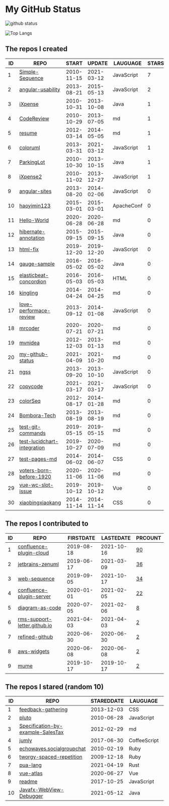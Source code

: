 # My GitHub Status

<img src="https://github-readme-stats-1.yihong0618.vercel.app/api?username=ThaddeusJiang&show_icons=true&&&hide_title=true&count_private=true" alt="github status" />

![Top Langs](https://github-readme-stats-1.yihong0618.vercel.app/api/top-langs/?username=ThaddeusJiang&layout=compact)

<!--START_SECTION:my_github-->
## The repos I created
| ID |                                         REPO                                          |   START    |   UPDATE   |  LAUGUAGE  | STARS |
|----|---------------------------------------------------------------------------------------|------------|------------|------------|-------|
|  1 | [Simple-Sequence](https://github.com/MrCoder/Simple-Sequence)                         | 2010-11-15 | 2021-03-12 | JavaScript |     7 |
|  2 | [angular-usability](https://github.com/MrCoder/angular-usability)                     | 2013-08-21 | 2015-05-13 | JavaScript |     2 |
|  3 | [iXpense](https://github.com/MrCoder/iXpense)                                         | 2010-10-31 | 2013-10-08 | Java       |     1 |
|  4 | [CodeReview](https://github.com/MrCoder/CodeReview)                                   | 2010-10-29 | 2013-07-05 | md         |     1 |
|  5 | [resume](https://github.com/MrCoder/resume)                                           | 2012-03-14 | 2014-05-05 | md         |     1 |
|  6 | [coloruml](https://github.com/MrCoder/coloruml)                                       | 2013-03-31 | 2021-03-12 | JavaScript |     1 |
|  7 | [ParkingLot](https://github.com/MrCoder/ParkingLot)                                   | 2010-10-30 | 2013-10-15 | Java       |     1 |
|  8 | [iXpense2](https://github.com/MrCoder/iXpense2)                                       | 2010-11-02 | 2013-12-27 | JavaScript |     1 |
|  9 | [angular-sites](https://github.com/MrCoder/angular-sites)                             | 2013-08-20 | 2014-02-06 | JavaScript |     0 |
| 10 | [haoyimin123](https://github.com/MrCoder/haoyimin123)                                 | 2015-03-01 | 2015-03-01 | ApacheConf |     0 |
| 11 | [Hello-World](https://github.com/MrCoder/Hello-World)                                 | 2020-06-28 | 2020-06-28 | md         |     0 |
| 12 | [hibernate-annotation](https://github.com/MrCoder/hibernate-annotation)               | 2015-09-15 | 2015-09-15 | Java       |     0 |
| 13 | [html-fix](https://github.com/MrCoder/html-fix)                                       | 2019-12-20 | 2019-12-20 | JavaScript |     0 |
| 14 | [gauge-sample](https://github.com/MrCoder/gauge-sample)                               | 2016-05-02 | 2016-05-02 | Java       |     0 |
| 15 | [elasticbeat-concordion](https://github.com/MrCoder/elasticbeat-concordion)           | 2016-05-03 | 2016-05-03 | HTML       |     0 |
| 16 | [kingling](https://github.com/MrCoder/kingling)                                       | 2014-04-24 | 2014-04-25 | md         |     0 |
| 17 | [love-performace-review](https://github.com/MrCoder/love-performace-review)           | 2013-09-12 | 2014-01-08 | JavaScript |     0 |
| 18 | [mrcoder](https://github.com/MrCoder/mrcoder)                                         | 2020-07-21 | 2020-07-21 | md         |     0 |
| 19 | [mvnidea](https://github.com/MrCoder/mvnidea)                                         | 2012-12-03 | 2013-01-13 | md         |     0 |
| 20 | [my-github-status](https://github.com/MrCoder/my-github-status)                       | 2021-04-09 | 2021-10-20 | md         |     0 |
| 21 | [ngss](https://github.com/MrCoder/ngss)                                               | 2013-09-20 | 2013-10-10 | JavaScript |     0 |
| 22 | [copycode](https://github.com/MrCoder/copycode)                                       | 2021-03-17 | 2021-03-17 | JavaScript |     0 |
| 23 | [colorSeq](https://github.com/MrCoder/colorSeq)                                       | 2012-08-17 | 2014-01-28 | md         |     0 |
| 24 | [Bombora-Tech](https://github.com/MrCoder/Bombora-Tech)                               | 2013-08-19 | 2013-08-19 | md         |     0 |
| 25 | [test-git-commands](https://github.com/MrCoder/test-git-commands)                     | 2019-05-15 | 2019-05-15 | md         |     0 |
| 26 | [test-lucidchart-integration](https://github.com/MrCoder/test-lucidchart-integration) | 2019-10-27 | 2020-07-09 | md         |     0 |
| 27 | [test-pages-md](https://github.com/MrCoder/test-pages-md)                             | 2014-06-02 | 2014-06-07 | CSS        |     0 |
| 28 | [voters-born-before-1920](https://github.com/MrCoder/voters-born-before-1920)         | 2020-11-06 | 2020-11-06 | md         |     0 |
| 29 | [vue-wc-slot-issue](https://github.com/MrCoder/vue-wc-slot-issue)                     | 2019-10-12 | 2019-10-12 | Vue        |     0 |
| 30 | [xiaobingxiaokang](https://github.com/MrCoder/xiaobingxiaokang)                       | 2014-11-14 | 2014-11-14 | CSS        |     0 |

## The repos I contributed to
| ID |                                                REPO                                                | FIRSTDATE  | LASTEDATE  |                                                 PRCOUNT                                                  |
|----|----------------------------------------------------------------------------------------------------|------------|------------|----------------------------------------------------------------------------------------------------------|
|  1 | [confluence-plugin-cloud](https://github.com/ZenUml/confluence-plugin-cloud)                       | 2019-08-18 | 2021-10-16 | [90](https://github.com/ZenUml/confluence-plugin-cloud/pulls?q=is%3Apr+author%3AMrCoder)                 |
|  2 | [jetbrains-zenuml](https://github.com/ZenUml/jetbrains-zenuml)                                     | 2019-06-17 | 2021-03-09 | [36](https://github.com/ZenUml/jetbrains-zenuml/pulls?q=is%3Apr+author%3AMrCoder)                        |
|  3 | [web-sequence](https://github.com/ZenUml/web-sequence)                                             | 2019-09-05 | 2021-10-17 | [34](https://github.com/ZenUml/web-sequence/pulls?q=is%3Apr+author%3AMrCoder)                            |
|  4 | [confluence-plugin-server](https://github.com/ZenUml/confluence-plugin-server)                     | 2020-01-01 | 2021-02-05 | [22](https://github.com/ZenUml/confluence-plugin-server/pulls?q=is%3Apr+author%3AMrCoder)                |
|  5 | [diagram-as-code](https://github.com/ZenUml/diagram-as-code)                                       | 2020-07-05 | 2021-02-06 | [8](https://github.com/ZenUml/diagram-as-code/pulls?q=is%3Apr+author%3AMrCoder)                          |
|  6 | [rms-support-letter.github.io](https://github.com/rms-support-letter/rms-support-letter.github.io) | 2021-04-03 | 2021-04-03 | [2](https://github.com/rms-support-letter/rms-support-letter.github.io/pulls?q=is%3Apr+author%3AMrCoder) |
|  7 | [refined-github](https://github.com/ZenUml/refined-github)                                         | 2020-06-30 | 2020-06-30 | [2](https://github.com/ZenUml/refined-github/pulls?q=is%3Apr+author%3AMrCoder)                           |
|  8 | [aws-widgets](https://github.com/cloudman-hq/aws-widgets)                                          | 2020-06-08 | 2020-06-08 | [2](https://github.com/cloudman-hq/aws-widgets/pulls?q=is%3Apr+author%3AMrCoder)                         |
|  9 | [mume](https://github.com/shd101wyy/mume)                                                          | 2019-10-17 | 2019-10-17 | [2](https://github.com/shd101wyy/mume/pulls?q=is%3Apr+author%3AMrCoder)                                  |

## The repos I stared (random 10)
| ID |                                               REPO                                                | STAREDDATE |   LAUGUAGE   | LATESTUPDATE |
|----|---------------------------------------------------------------------------------------------------|------------|--------------|--------------|
|  1 | [feedback-gathering](https://github.com/mmollaverdi/feedback-gathering)                           | 2013-12-03 | CSS          | 2014-01-05   |
|  2 | [pluto](https://github.com/ajessup/pluto)                                                         | 2010-06-28 | JavaScript   | 2019-08-13   |
|  3 | [Specification-by-example-SalesTax](https://github.com/MrCoder/Specification-by-example-SalesTax) | 2012-02-29 | md           | 2013-01-08   |
|  4 | [jumly](https://github.com/tmtk75/jumly)                                                          | 2017-06-30 | CoffeeScript | 2021-04-29   |
|  5 | [echowaves.socialgroupchat](https://github.com/echowaves/echowaves.socialgroupchat)               | 2010-02-19 | Ruby         | 2020-03-09   |
|  6 | [tworgy-spaced-repetition](https://github.com/matholroyd/tworgy-spaced-repetition)                | 2009-12-18 | Ruby         | 2021-10-16   |
|  7 | [pua-lang](https://github.com/flaneur2020/pua-lang)                                               | 2021-04-19 | Rust         | 2021-10-19   |
|  8 | [vue-atlas](https://github.com/nvms/vue-atlas)                                                    | 2020-06-27 | Vue          | 2021-10-07   |
|  9 | [readme](https://github.com/ZenUml/readme)                                                        | 2017-10-25 | JavaScript   | 2020-08-25   |
| 10 | [Javafx-WebView-Debugger](https://github.com/vsch/Javafx-WebView-Debugger)                        | 2021-05-12 | Java         | 2021-09-18   |

<!--END_SECTION:my_github-->